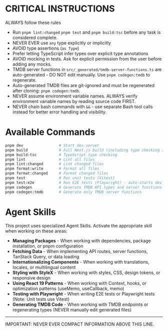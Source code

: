# CRITICAL INSTRUCTIONS

ALWAYS follow these rules

- Run `pnpm lint:changed` `pnpm test` and `pnpm build:tsc` before any task is considered complete.
- NEVER EVER use `any` type explicitly or implicitly
- AVOID type assertions (`as Type`)
- Prefer letting TypeScript infer types over explicit type annotations
- AVOID mocking in tests. Ask for explicit permission from the user before adding any mocks.
- TMDB server functions in `src/_generated/tmdb-server-functions.ts` are auto-generated - DO NOT edit manually. Use `pnpm codegen:tmdb` to regenerate.
- Auto-generated TMDB files are git-ignored and must be regenerated after cloning: `pnpm codegen:tmdb`.
- NEVER assume environment variable names. ALWAYS verify environment variable names by reading source code FIRST.
- NEVER chain bash commands with `&&` - use separate Bash tool calls instead for better error handling and visibility.

# Available Commands

```bash
pnpm dev                # Start dev server
pnpm build              # Full Next.js build (including type checking and linting)
pnpm build:tsc          # TypeScript type checking
pnpm lint               # Lint all files
pnpm lint:changed       # Lint changed files
pnpm format:write       # Format all files
pnpm format:changed     # Format changed files
pnpm test               # Run unit tests (Vitest)
pnpm test:e2e           # Run E2E tests (Playwright) - auto-starts dev server
pnpm codegen            # Generate TMDB API types and server functions
pnpm codegen:tmdb       # Generate only TMDB server functions
```

# Agent Skills

This project uses specialized Agent Skills. Activate the appropriate skill when working on these areas:

- **Managing Packages** - When working with dependencies, package installation, or pnpm configuration
- **Fetching Data** - When implementing API routes, server functions, TanStack Query, or data loading
- **Internationalizing Components** - When working with translations, locales, or multilingual content
- **Styling with StyleX** - When working with styles, CSS, design tokens, or responsive design
- **Using React 19 Patterns** - When working with Context, hooks, or optimization patterns (useMemo, useCallback, memo)
- **Testing with Playwright** - When writing E2E tests or Playwright tests (Note: Unit tests use Vitest)
- **Generating TMDB Code** - When working with TMDB endpoints or regenerating types (NEVER manually edit generated files)

---

IMPORTANT: NEVER EVER COMPACT INFORMATION ABOVE THIS LINE.
